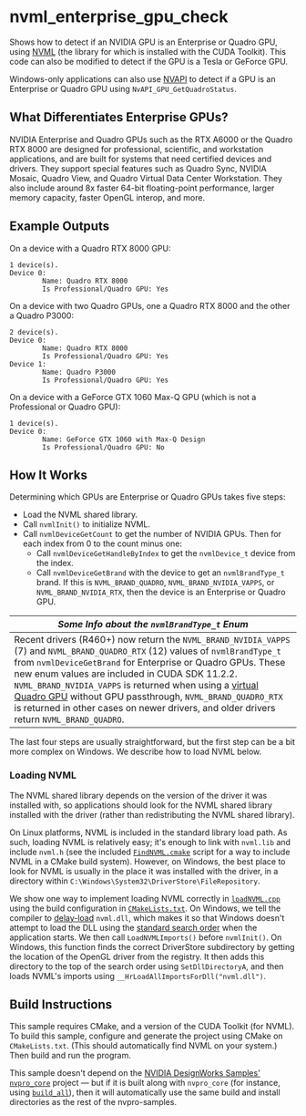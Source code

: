 # nvml_enterprise_gpu_check

Shows how to detect if an NVIDIA GPU is an Enterprise or Quadro GPU, using [NVML](https://developer.nvidia.com/nvidia-management-library-nvml) (the library for which is installed with the CUDA Toolkit). This code can also be modified to detect if the GPU is a Tesla or GeForce GPU.

Windows-only applications can also use [NVAPI](https://developer.nvidia.com/nvapi) to detect if a GPU is an Enterprise or Quadro GPU using `NvAPI_GPU_GetQuadroStatus`.

## What Differentiates Enterprise GPUs?

NVIDIA Enterprise and Quadro GPUs such as the RTX A6000 or the Quadro RTX 8000 are designed for professional, scientific, and workstation applications, and are built for systems that need certified devices and drivers. They support special features such as Quadro Sync, NVIDIA Mosaic, Quadro View, and Quadro Virtual Data Center Workstation. They also include around 8x faster 64-bit floating-point performance, larger memory capacity, faster OpenGL interop, and more.

## Example Outputs

On a device with a Quadro RTX 8000 GPU:

```
1 device(s).
Device 0:
        Name: Quadro RTX 8000
        Is Professional/Quadro GPU: Yes
```

On a device with two Quadro GPUs, one a Quadro RTX 8000 and the other a Quadro P3000:

```
2 device(s).
Device 0:
        Name: Quadro RTX 8000
        Is Professional/Quadro GPU: Yes
Device 1:
        Name: Quadro P3000
        Is Professional/Quadro GPU: Yes
```

On a device with a GeForce GTX 1060 Max-Q GPU (which is not a Professional or Quadro GPU):

```
1 device(s).
Device 0:
        Name: GeForce GTX 1060 with Max-Q Design
        Is Professional/Quadro GPU: No
```

## How It Works

Determining which GPUs are Enterprise or Quadro GPUs takes five steps:

- Load the NVML shared library.
- Call `nvmlInit()` to initialize NVML.
- Call `nvmlDeviceGetCount` to get the number of NVIDIA GPUs. Then for each index from 0 to the count minus one:
  - Call `nvmlDeviceGetHandleByIndex` to get the `nvmlDevice_t` device from the index.
  - Call `nvmlDeviceGetBrand` with the device to get an `nvmlBrandType_t` brand. If this is `NVML_BRAND_QUADRO`, `NVML_BRAND_NVIDIA_VAPPS`, or `NVML_BRAND_NVIDIA_RTX`, then the device is an Enterprise or Quadro GPU.

| ***Some Info about the `nvmlBrandType_t` Enum***             |
| ------------------------------------------------------------ |
| Recent drivers (R460+) now return the `NVML_BRAND_NVIDIA_VAPPS` (7) and `NVML_BRAND_QUADRO_RTX` (12) values of `nvmlBrandType_t` from `nvmlDeviceGetBrand` for Enterprise or Quadro GPUs. These new enum values are included in CUDA SDK 11.2.2. `NVML_BRAND_NVIDIA_VAPPS` is returned when using a [virtual Quadro GPU](https://www.nvidia.com/en-us/data-center/virtual-solutions/) without GPU passthrough, `NVML_BRAND_QUADRO_RTX` is returned in other cases on newer drivers, and older drivers return `NVML_BRAND_QUADRO`. |

The last four steps are usually straightforward, but the first step can be a bit more complex on Windows. We describe how to load NVML below.

### Loading NVML

The NVML shared library depends on the version of the driver it was installed with, so applications should look for the NVML shared library installed with the driver (rather than redistributing the NVML shared library).

On Linux platforms, NVML is included in the standard library load path. As such, loading NVML is relatively easy; it's enough to link with `nvml.lib` and include `nvml.h` (see the included [`FindNVML.cmake`](FindNVML.cmake) script for a way to include NVML in a CMake build system). However, on Windows, the best place to look for NVML is usually in the place it was installed with the driver, in a directory within `C:\Windows\System32\DriverStore\FileRepository`.

We show one way to implement loading NVML correctly in [`loadNVML.cpp`](loadNVML.cpp) using the build configuration in [`CMakeLists.txt`](CMakeLists.txt). On Windows, we tell the compiler to [delay-load](https://docs.microsoft.com/en-us/cpp/build/reference/linker-support-for-delay-loaded-dlls) `nvml.dll`, which makes it so that Windows doesn't attempt to load the DLL using the [standard search order](https://docs.microsoft.com/en-us/windows/win32/dlls/dynamic-link-library-search-order) when the application starts. We then call `LoadNVMLImports()` before `nvmlInit()`. On Windows, this function finds the correct DriverStore subdirectory by getting the location of the OpenGL driver from the registry. It then adds this directory to the top of the search order using `SetDllDirectoryA`, and then loads NVML's imports using `__HrLoadAllImportsForDll("nvml.dll")`.

## Build Instructions

This sample requires CMake, and a version of the CUDA Toolkit (for NVML). To build this sample, configure and generate the project using CMake on `CMakeLists.txt`. (This should automatically find NVML on your system.) Then build and run the program.

This sample doesn't depend on the [NVIDIA DesignWorks Samples'](https://github.com/nvpro-samples) [`nvpro_core`](https://github.com/nvpro-samples/nvpro_core) project — but if it is built along with `nvpro_core` (for instance, using [`build_all`](https://github.com/nvpro-samples/build_all)), then it will automatically use the same build and install directories as the rest of the nvpro-samples.